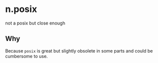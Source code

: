 # n.posix
not a posix but close enough

## Why

Because `posix` is great but slightly obsolete in some parts and could be cumbersome to use.
